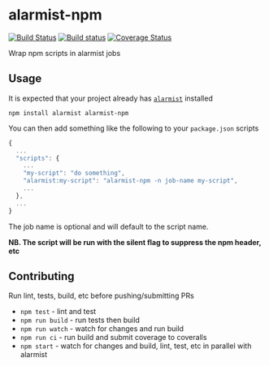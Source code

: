 # alarmist-npm

[![Build Status](https://travis-ci.org/pghalliday/alarmist-npm.svg?branch=master)](https://travis-ci.org/pghalliday/alarmist-npm)
[![Build status](https://ci.appveyor.com/api/projects/status/1ruvtqou6d8lwt6i/branch/master?svg=true)](https://ci.appveyor.com/project/pghalliday/alarmist-npm/branch/master)
[![Coverage Status](https://coveralls.io/repos/github/pghalliday/alarmist-npm/badge.svg?branch=master)](https://coveralls.io/github/pghalliday/alarmist-npm?branch=master)

Wrap npm scripts in alarmist jobs

## Usage

It is expected that your project already has [`alarmist`](https://www.npmjs.com/package/alarmist) installed

```
npm install alarmist alarmist-npm
```

You can then add something like the following to your `package.json` scripts

```javascript
{
  ...
  "scripts": {
    ...
    "my-script": "do something",
    "alarmist:my-script": "alarmist-npm -n job-name my-script",
    ...
  },
  ...
}
```

The job name is optional and will default to the script name.

**NB. The script will be run with the silent flag to suppress the npm header, etc**

## Contributing

Run lint, tests, build, etc before pushing/submitting PRs

- `npm test` - lint and test
- `npm run build` - run tests then build
- `npm run watch` - watch for changes and run build
- `npm run ci` - run build and submit coverage to coveralls
- `npm start` - watch for changes and build, lint, test, etc in parallel with alarmist
